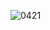 ![0421](https://cloud.githubusercontent.com/assets/16952223/14284790/b19a8882-fb66-11e5-98e8-66e711e25c8c.PNG)
